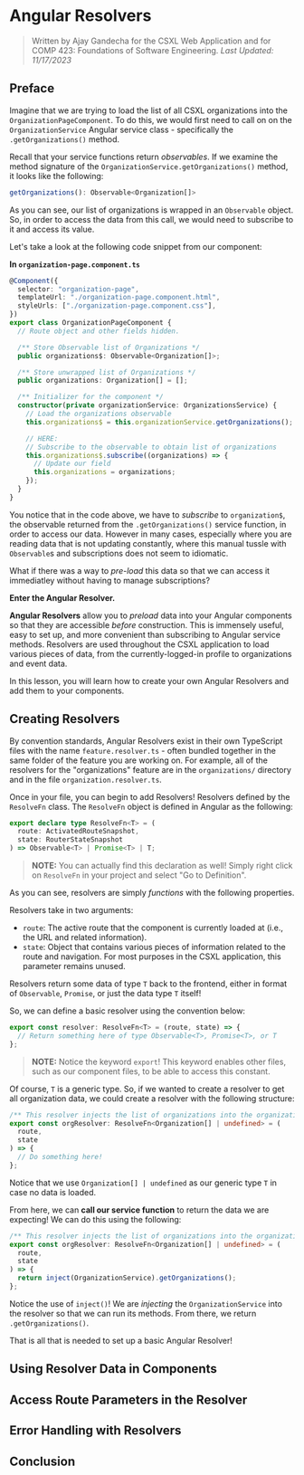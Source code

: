 # Angular Resolvers

> Written by Ajay Gandecha for the CSXL Web Application and for COMP 423: Foundations of Software Engineering.
> _Last Updated: 11/17/2023_

## Preface

Imagine that we are trying to load the list of all CSXL organizations into the `OrganizationPageComponent`. To do this, we would first need to call on on the `OrganizationService` Angular service class - specifically the `.getOrganizations()` method.

Recall that your service functions return _observables_. If we examine the method signature of the `OrganizationService.getOrganizations()` method, it looks like the following:

```ts
getOrganizations(): Observable<Organization[]>
```

As you can see, our list of organizations is wrapped in an `Observable` object. So, in order to access the data from this call, we would need to subscribe to it and access its value.

Let's take a look at the following code snippet from our component:

**In `organization-page.component.ts`**

```ts
@Component({
  selector: "organization-page",
  templateUrl: "./organization-page.component.html",
  styleUrls: ["./organization-page.component.css"],
})
export class OrganizationPageComponent {
  // Route object and other fields hidden.

  /** Store Observable list of Organizations */
  public organizations$: Observable<Organization[]>;

  /** Store unwrapped list of Organizations */
  public organizations: Organization[] = [];

  /** Initializer for the component */
  constructor(private organizationService: OrganizationsService) {
    // Load the organizations observable
    this.organizations$ = this.organizationService.getOrganizations();

    // HERE:
    // Subscribe to the observable to obtain list of organizations
    this.organizations$.subscribe((organizations) => {
      // Update our field
      this.organizations = organizations;
    });
  }
}
```

You notice that in the code above, we have to _subscribe_ to `organization$`, the observable returned from the `.getOrganizations()` service function, in order to access our data. However in many cases, especially where you are reading data that is not updating constantly, where this manual tussle with `Observable`s and subscriptions does not seem to idiomatic.

What if there was a way to _pre-load_ this data so that we can access it immediatley without having to manage subscriptions?

**Enter the Angular Resolver.**

**Angular Resolvers** allow you to _preload_ data into your Angular components so that they are accessible _before_ construction. This is immensely useful, easy to set up, and more convenient than subscribing to Angular service methods. Resolvers are used throughout the CSXL application to load various pieces of data, from the currently-logged-in profile to organizations and event data.

In this lesson, you will learn how to create your own Angular Resolvers and add them to your components.

## Creating Resolvers

By convention standards, Angular Resolvers exist in their own TypeScript files with the name `feature.resolver.ts` - often bundled together in the same folder of the feature you are working on. For example, all of the resolvers for the "organizations" feature are in the `organizations/` directory and in the file `organization.resolver.ts`.

Once in your file, you can begin to add Resolvers! Resolvers defined by the `ResolveFn` class. The `ResolveFn` object is defined in Angular as the following:

```ts
export declare type ResolveFn<T> = (
  route: ActivatedRouteSnapshot,
  state: RouterStateSnapshot
) => Observable<T> | Promise<T> | T;
```

> **NOTE:** You can actually find this declaration as well! Simply right click on `ResolveFn` in your project and select "Go to Definition".

As you can see, resolvers are simply _functions_ with the following properties.

Resolvers take in two arguments:

- `route`: The active route that the component is currently loaded at (i.e., the URL and related information).
- `state`: Object that contains various pieces of information related to the route and navigation. For most purposes in the CSXL application, this parameter remains unused.

Resolvers return some data of type `T` back to the frontend, either in format of `Observable`, `Promise`, or just the data type `T` itself!

So, we can define a basic resolver using the convention below:

```ts
export const resolver: ResolveFn<T> = (route, state) => {
  // Return something here of type Observable<T>, Promise<T>, or T
};
```

> **NOTE:** Notice the keyword `export`! This keyword enables other files, such as our component files, to be able to access this constant.

Of course, `T` is a generic type. So, if we wanted to create a resolver to get all organization data, we could create a resolver with the following structure:

```ts
/** This resolver injects the list of organizations into the organization component. */
export const orgResolver: ResolveFn<Organization[] | undefined> = (
  route,
  state
) => {
  // Do something here!
};
```

Notice that we use `Organization[] | undefined` as our generic type `T` in case no data is loaded.

From here, we can **call our service function** to return the data we are expecting! We can do this using the following:

```ts
/** This resolver injects the list of organizations into the organization component. */
export const orgResolver: ResolveFn<Organization[] | undefined> = (
  route,
  state
) => {
  return inject(OrganizationService).getOrganizations();
};
```

Notice the use of `inject()`! We are _injecting_ the `OrganizationService` into the resolver so that we can run its methods. From there, we return `.getOrganizations()`.

That is all that is needed to set up a basic Angular Resolver!

## Using Resolver Data in Components

## Access Route Parameters in the Resolver

## Error Handling with Resolvers

## Conclusion
